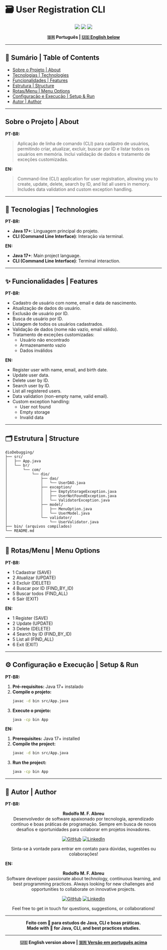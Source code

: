 # 🗃️ User Registration CLI

<p align="center">
  <img src="https://img.shields.io/badge/Java-17+-red?style=for-the-badge&logo=java"/>
  <img src="https://img.shields.io/badge/CLI-Application-blue?style=for-the-badge"/>
  <img src="https://img.shields.io/badge/Made%20with-Love-ff69b4?style=for-the-badge"/>
</p>

<div align="center">
  <b>🇧🇷 Português | <a href="#english-version">🇺🇸 English below</a></b>
</div>

---

## 📑 Sumário | Table of Contents
- [Sobre o Projeto | About](#sobre-o-projeto--about)
- [Tecnologias | Technologies](#tecnologias--technologies)
- [Funcionalidades | Features](#funcionalidades--features)
- [Estrutura | Structure](#estrutura--structure)
- [Rotas/Menu | Menu Options](#rotasmenu--menu-options)
- [Configuração e Execução | Setup & Run](#configuração-e-execução--setup--run)
- [Autor | Author](#autor--author)

---

## Sobre o Projeto | About

**PT-BR:**
> Aplicação de linha de comando (CLI) para cadastro de usuários, permitindo criar, atualizar, excluir, buscar por ID e listar todos os usuários em memória. Inclui validação de dados e tratamento de exceções customizadas.

**EN:**
> Command-line (CLI) application for user registration, allowing you to create, update, delete, search by ID, and list all users in memory. Includes data validation and custom exception handling.

---

## 🚀 Tecnologias | Technologies

**PT-BR:**
- **Java 17+**: Linguagem principal do projeto.
- **CLI (Command Line Interface)**: Interação via terminal.

**EN:**
- **Java 17+**: Main project language.
- **CLI (Command Line Interface)**: Terminal interaction.

---

## ✨ Funcionalidades | Features

**PT-BR:**
- Cadastro de usuário com nome, email e data de nascimento.
- Atualização de dados do usuário.
- Exclusão de usuário por ID.
- Busca de usuário por ID.
- Listagem de todos os usuários cadastrados.
- Validação de dados (nome não vazio, email válido).
- Tratamento de exceções customizadas:
  - Usuário não encontrado
  - Armazenamento vazio
  - Dados inválidos

**EN:**
- Register user with name, email, and birth date.
- Update user data.
- Delete user by ID.
- Search user by ID.
- List all registered users.
- Data validation (non-empty name, valid email).
- Custom exception handling:
  - User not found
  - Empty storage
  - Invalid data

---

## 🗂️ Estrutura | Structure
```
dioDebugging/
├── src/
│   ├── App.java
│   └── br/
│       └── com/
│           └── dio/
│               ├── dao/
│               │   └── UserDAO.java
│               ├── exception/
│               │   ├── EmptyStorageException.java
│               │   ├── UserNotFoundException.java
│               │   └── ValidatorException.java
│               ├── model/
│               │   ├── MenuOption.java
│               │   └── UserModel.java
│               └── validator/
│                   └── UserValidator.java
├── bin/ (arquivos compilados)
└── README.md
```

---

## 🧭 Rotas/Menu | Menu Options

**PT-BR:**
- 1 Cadastrar (SAVE)
- 2 Atualizar (UPDATE)
- 3 Excluir (DELETE)
- 4 Buscar por ID (FIND_BY_ID)
- 5 Buscar todos (FIND_ALL)
- 6 Sair (EXIT)

**EN:**
- 1 Register (SAVE)
- 2 Update (UPDATE)
- 3 Delete (DELETE)
- 4 Search by ID (FIND_BY_ID)
- 5 List all (FIND_ALL)
- 6 Exit (EXIT)

---

## ⚙️ Configuração e Execução | Setup & Run

**PT-BR:**
1. **Pré-requisitos:** Java 17+ instalado
2. **Compile o projeto:**
   ```bash
   javac -d bin src/App.java
   ```
3. **Execute o projeto:**
   ```bash
   java -cp bin App
   ```

**EN:**
1. **Prerequisites:** Java 17+ installed
2. **Compile the project:**
   ```bash
   javac -d bin src/App.java
   ```
3. **Run the project:**
   ```bash
   java -cp bin App
   ```

---

## 👤 Autor | Author

**PT-BR:**

<div align="center">

**Rodolfo M. F. Abreu**  
Desenvolvedor de software apaixonado por tecnologia, aprendizado contínuo e boas práticas de programação. Sempre em busca de novos desafios e oportunidades para colaborar em projetos inovadores.

[![GitHub](https://img.shields.io/badge/GitHub-rodolfomfabreu-black?style=for-the-badge&logo=github)](https://github.com/salamandery)
[![LinkedIn](https://img.shields.io/badge/LinkedIn-Rodolfo%20Abreu-blue?style=for-the-badge&logo=linkedin)](https://linkedin.com/in/rodolfo-marques-ferreira-de-abreu/)

Sinta-se à vontade para entrar em contato para dúvidas, sugestões ou colaborações!

</div>

**EN:**

<div align="center">

**Rodolfo M. F. Abreu**  
Software developer passionate about technology, continuous learning, and best programming practices. Always looking for new challenges and opportunities to collaborate on innovative projects.

[![GitHub](https://img.shields.io/badge/GitHub-rodolfomfabreu-black?style=for-the-badge&logo=github)](https://github.com/salamandery)
[![LinkedIn](https://img.shields.io/badge/LinkedIn-Rodolfo%20Abreu-blue?style=for-the-badge&logo=linkedin)](https://linkedin.com/in/rodolfo-marques-ferreira-de-abreu/)

Feel free to get in touch for questions, suggestions, or collaborations!

</div>

---

<div align="center">
  <b>Feito com 💙 para estudos de Java, CLI e boas práticas.<br/>
  Made with 💙 for Java, CLI, and best practices studies.</b>
</div>

---

<div align="center" id="english-version">
  <b>🇺🇸 English version above | <a href="#top">🇧🇷 Versão em português acima</a></b>
</div>